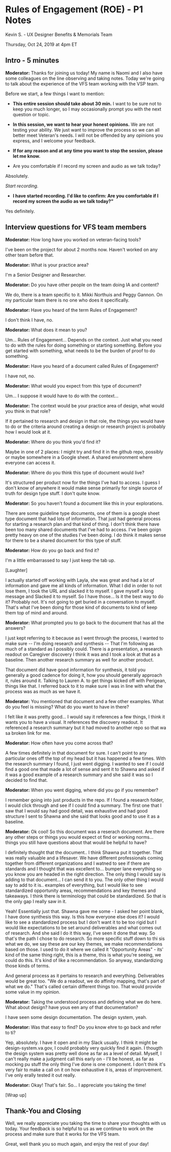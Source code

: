 # Rules of Engagement (ROE) - P1 Notes

Kevin S. - UX Designer Benefits & Memorials Team

Thursday, Oct 24, 2019 at 4pm ET

## Intro - 5 minutes

**Moderator:** Thanks for joining us today! My name is Naomi and I also have some colleagues on the line observing and taking notes. Today we're going to talk about the experience of the VFS team working with the VSP team.

Before we start, a few things I want to mention:

- **This entire session should take about 30 min.** I want to be sure not to keep you much longer, so I may occasionally prompt you with the next question or topic.

- **In this session, we want to hear your honest opinions.** We are not testing your ability. We just want to improve the process so we can all better meet Veteran's needs. I will not be offended by any opinions you express, and I welcome your feedback.

- **If for any reason and at any time you want to stop the session, please let me know.**

- Are you comfortable if I record my screen and audio as we talk today?

Absolutely.

*Start recording.*

- **I have started recording. I'd like to confirm: Are you comfortable if I record my screen the audio as we talk today?"**

Yes definitely.

## Interview questions for VFS team members

**Moderator:**  How long have you worked on veteran-facing tools?

I've been on the project for about 2 months now. Haven't worked on any other team before that.

**Moderator:**  What is your practice area?

I'm a Senior Designer and Researcher.

**Moderator:**  Do you have other people on the team doing IA and content?

We do, there is a team specific to it. Mikki Northuis and Peggy Gannon. On my particular team there is no one who does it specifically.

**Moderator:**  Have you heard of the term Rules of Engagement? 

I don't think I have, no.

**Moderator:** What does it mean to you?

Um... Rules of Engagement... Depends on the context. Just what you need to do with the rules for doing something or starting something. Before you get started with something, what needs to be the burden of proof to do something.

**Moderator:**  Have you heard of a document called Rules of Engagement? 

I have not, no.

**Moderator:**  What would you expect from this type of document?

Um... I suppose it would have to do with the context...

**Moderator:**  The context would be your practice area of design, what would you think in that role?

If it pertained to research and design in that role, the things you would have to do or the criteria around creating a design or research project is probably how I would look at it.

 **Moderator:** Where do you think you'd find it?

Maybe in one of 2 places: I might try and find it in the github repo, possibly or maybe somewhere in a Google sheet. A shared environment where everyone can access it.

**Moderator:** Where do you think this type of document would live?

It's structured per product now for the things I've had to access. I guess I don't know of anywhere it would make sense primarily for single source of truth for design type stuff. I don't quite know.

**Moderator:** So you haven't found a document like this in your explorations. 

There are some guideline type documents, one of them is a google sheet type document that had lots of information. That just had general process for starting a research plan and that kind of thing. I don't think there have been too many shared documents that I've had to access. I've been goign pretty heavy on one of the studies I've been doing. I do think it makes sense for there to be a shared document for this type of stuff.

**Moderator:** How do you go back and find it?

I'm a little embarrassed to say I just keep the tab up. 

[Laughter]

I actually started off working with Layla, she was great and had a lot of information and gave me all kinds of information. What I did in order to not lose them, I took the URL and slacked it to myself. I gave myself a long message and Slacked it to myself. So I have those... Is it the best way to do it? Probably not. It's not going to get buried in a conversation to myself. That's what I've been doing for those kind of documents to kind of keep them top of mind and around.

**Moderator:** What prompted you to go back to the document that has all the answers?

I just kept referring to it because as I went through the process, I wanted to make sure -- I'm doing research and synthesis -- That I'm following as much of a standard as I possibly could. There is a presentation, a research readout on Caregiver discovery I think it was and I took a look at that as a baseline. Then another research summary as well for another product.

That document did have good information for synthesis, it told you generally a good cadence for doing it, how you should generally approach it, rules around it. Talking to Lauren A. to get things kicked off with Perigean, things like that. I referred back to it to make sure I was in line with what the process was as much as we have it.

**Moderator:** You mentioned that document and a few other examples. What do you feel is missing? What do you want to have in there?

I felt like it was pretty good... I would say it references a few things, I think it wants you to have a visual. It references the discovery readout. It referenced a research summary but it had moved to another repo so that wa sa broken link for me.

**Moderator:** How often have you come across that?

A few times definitely in that document for sure. I can't point to any particular ones off the top of my head but it has happened a few times. With the research summary I found, I just went digging. I wanted to see if I could find a good one that made a lot of sense and sent it to Shawna and asked if it was a good example of a research summary and she said it was so I decided to find that.

**Moderator:** When you went digging, where did you go if you remember?

I remember going into just products in the repo. If I found a research folder, I would click through and see if I could find a summary. The first one that I saw that I would say had good detail, was exhaustive and had good structure I sent to Shawna and she said that looks good and to use it as a baseline.

**Moderator:** Ok cool! So this document was a reserach document. Are there any other steps or things you would expect ot find or working norms... things you still have questions about that would be helpful to have?

I definitely thought that the document.. I think Shawna put it together. That was really valuable and a lifesaver. We have different professionals coming together from different organizations and I watned to see if there are standards and I thought that was excellent to... bumper lane everything so you know you are headed in the right direction. The only thing I would say is adding to that document... I can send it to you. The only other thing I would say to add to it is.. examples of everything, but I would like to see standardized opportunity areas, recommendations and key themes and takeaways. I think there is terminology that could be standardized. So that is the only gap I really saw in it.

Yeah! Essentially just that. Shawna gave me some - I asked her point blank, I have done synthesis this way. Is this how everyone else does it? I would like to see a standardized process but I don't want it to be too rigid but I would like expectations to be set around deliverables and what comes out of research. And she said I do it this way, I've seen it done that way. So that's the path I chose to do research. So more specific stuff  down to thi sis what we do, we say these are our key themes, we make recommendations based on those. I used to do it where we called it "Opportunity Areas" - its' kind of the same thing right, this is a theme, this is what you're seeing, we could do this. It's kind of like a recommendation. So anyway, standardizing those kinds of terms.

And general process as it pertains to research and everything. Deliverables would be great too. "We do a readout, we do affinity mapping, that's part of what we do." That's called certain different things too. That would provide some value in my opinion.

**Moderator:** Taking the understood process and defining what we do here. What about design? have yous een any of that documentation?

I have seen some design documentation. The design system, yeah. 

**Moderator:** Was that easy to find? Do you know ehre to go back and refer to ti?

Yep, absolutely. I have it open and in my Slack usually. I think it might be design-system.va.gov, I could probably very quickly find it again. I thougth the design system was pretty well done as far as a level of detail. Myself, I can't really make a judgment call this early on - I'll be honest, as far as mocking pu stuff the only thing I've done is one component. I don't think it's very fair to make a call on it on how exhaustive it is, areas of improvement. I've only erally tested it out really. 

**Moderator:** Okay! That's fair. So... I appreciate you taking the time! 

[Wrap up]

## Thank-You and Closing

Well, we really appreciate you taking the time to share your thoughts with us today. Your feedback is so helpful to us as we continue to work on the process and make sure that it works for the VFS team.

Great, well thank you so much again, and enjoy the rest of your day!            
